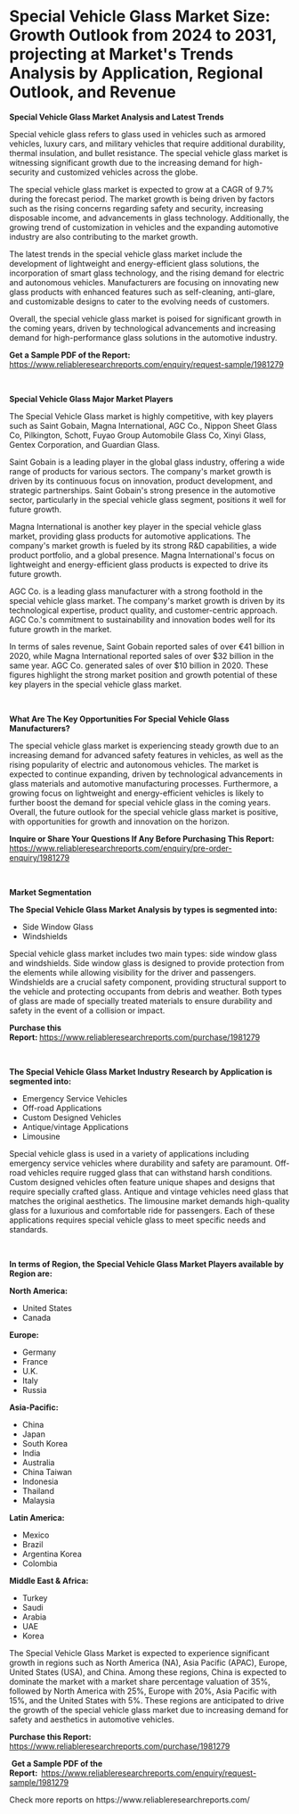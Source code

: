 <p><h1>Special Vehicle Glass Market Size: Growth Outlook from 2024 to 2031, projecting at Market's Trends Analysis by Application, Regional Outlook, and Revenue</h1></p><p><strong>Special Vehicle Glass Market Analysis and Latest Trends</strong></p>
<p><p>Special vehicle glass refers to glass used in vehicles such as armored vehicles, luxury cars, and military vehicles that require additional durability, thermal insulation, and bullet resistance. The special vehicle glass market is witnessing significant growth due to the increasing demand for high-security and customized vehicles across the globe.</p><p>The special vehicle glass market is expected to grow at a CAGR of 9.7% during the forecast period. The market growth is being driven by factors such as the rising concerns regarding safety and security, increasing disposable income, and advancements in glass technology. Additionally, the growing trend of customization in vehicles and the expanding automotive industry are also contributing to the market growth.</p><p>The latest trends in the special vehicle glass market include the development of lightweight and energy-efficient glass solutions, the incorporation of smart glass technology, and the rising demand for electric and autonomous vehicles. Manufacturers are focusing on innovating new glass products with enhanced features such as self-cleaning, anti-glare, and customizable designs to cater to the evolving needs of customers.</p><p>Overall, the special vehicle glass market is poised for significant growth in the coming years, driven by technological advancements and increasing demand for high-performance glass solutions in the automotive industry.</p></p>
<p><strong>Get a Sample PDF of the Report:&nbsp;</strong> <a href="https://www.reliableresearchreports.com/enquiry/request-sample/1981279">https://www.reliableresearchreports.com/enquiry/request-sample/1981279</a></p>
<p>&nbsp;</p>
<p><strong>Special Vehicle Glass Major Market Players</strong></p>
<p><p>The Special Vehicle Glass market is highly competitive, with key players such as Saint Gobain, Magna International, AGC Co., Nippon Sheet Glass Co, Pilkington, Schott, Fuyao Group Automobile Glass Co, Xinyi Glass, Gentex Corporation, and Guardian Glass. </p><p>Saint Gobain is a leading player in the global glass industry, offering a wide range of products for various sectors. The company's market growth is driven by its continuous focus on innovation, product development, and strategic partnerships. Saint Gobain's strong presence in the automotive sector, particularly in the special vehicle glass segment, positions it well for future growth.</p><p>Magna International is another key player in the special vehicle glass market, providing glass products for automotive applications. The company's market growth is fueled by its strong R&D capabilities, a wide product portfolio, and a global presence. Magna International's focus on lightweight and energy-efficient glass products is expected to drive its future growth.</p><p>AGC Co. is a leading glass manufacturer with a strong foothold in the special vehicle glass market. The company's market growth is driven by its technological expertise, product quality, and customer-centric approach. AGC Co.'s commitment to sustainability and innovation bodes well for its future growth in the market.</p><p>In terms of sales revenue, Saint Gobain reported sales of over €41 billion in 2020, while Magna International reported sales of over $32 billion in the same year. AGC Co. generated sales of over $10 billion in 2020. These figures highlight the strong market position and growth potential of these key players in the special vehicle glass market.</p></p>
<p>&nbsp;</p>
<p><strong>What Are The Key Opportunities For Special Vehicle Glass Manufacturers?</strong></p>
<p><p>The special vehicle glass market is experiencing steady growth due to an increasing demand for advanced safety features in vehicles, as well as the rising popularity of electric and autonomous vehicles. The market is expected to continue expanding, driven by technological advancements in glass materials and automotive manufacturing processes. Furthermore, a growing focus on lightweight and energy-efficient vehicles is likely to further boost the demand for special vehicle glass in the coming years. Overall, the future outlook for the special vehicle glass market is positive, with opportunities for growth and innovation on the horizon.</p></p>
<p><strong>Inquire or Share Your Questions If Any Before Purchasing This Report:</strong> <a href="https://www.reliableresearchreports.com/enquiry/pre-order-enquiry/1981279">https://www.reliableresearchreports.com/enquiry/pre-order-enquiry/1981279</a></p>
<p>&nbsp;</p>
<p><strong>Market Segmentation</strong></p>
<p><strong>The Special Vehicle Glass Market Analysis by types is segmented into:</strong></p>
<p><ul><li>Side Window Glass</li><li>Windshields</li></ul></p>
<p><p>Special vehicle glass market includes two main types: side window glass and windshields. Side window glass is designed to provide protection from the elements while allowing visibility for the driver and passengers. Windshields are a crucial safety component, providing structural support to the vehicle and protecting occupants from debris and weather. Both types of glass are made of specially treated materials to ensure durability and safety in the event of a collision or impact.</p></p>
<p><strong>Purchase this Report:&nbsp;</strong><a href="https://www.reliableresearchreports.com/purchase/1981279">https://www.reliableresearchreports.com/purchase/1981279</a></p>
<p>&nbsp;</p>
<p><strong>The Special Vehicle Glass Market Industry Research by Application is segmented into:</strong></p>
<p><ul><li>Emergency Service Vehicles</li><li>Off-road Applications</li><li>Custom Designed Vehicles</li><li>Antique/vintage Applications</li><li>Limousine</li></ul></p>
<p><p>Special vehicle glass is used in a variety of applications including emergency service vehicles where durability and safety are paramount. Off-road vehicles require rugged glass that can withstand harsh conditions. Custom designed vehicles often feature unique shapes and designs that require specially crafted glass. Antique and vintage vehicles need glass that matches the original aesthetics. The limousine market demands high-quality glass for a luxurious and comfortable ride for passengers. Each of these applications requires special vehicle glass to meet specific needs and standards.</p></p>
<p>&nbsp;</p>
<p><strong>In terms of Region, the Special Vehicle Glass Market Players available by Region are:</strong></p>
<p>
    <p> <strong> North America: </strong>
        <ul>
            <li>United States</li>
            <li>Canada</li>
        </ul>
        </p> 
    <p> <strong> Europe: </strong>
        <ul>
            <li>Germany</li>
            <li>France</li>
            <li>U.K.</li>
            <li>Italy</li>
            <li>Russia</li>
        </ul>
        </p> 
    <p> <strong> Asia-Pacific: </strong>
        <ul>
            <li>China</li>
            <li>Japan</li>
            <li>South Korea</li>
            <li>India</li>
            <li>Australia</li>
            <li>China Taiwan</li>
            <li>Indonesia</li>
            <li>Thailand</li>
            <li>Malaysia</li>
        </ul>
        </p> 
    <p> <strong> Latin America: </strong>
        <ul>
            <li>Mexico</li>
            <li>Brazil</li>
            <li>Argentina Korea</li>
            <li>Colombia</li>
        </ul>
        </p> 
    <p> <strong> Middle East & Africa: </strong>
        <ul>
            <li>Turkey</li>
            <li>Saudi</li>
            <li>Arabia</li>
            <li>UAE</li>
            <li>Korea</li>
        </ul>
    </p>
    </p>
<p><p>The Special Vehicle Glass Market is expected to experience significant growth in regions such as North America (NA), Asia Pacific (APAC), Europe, United States (USA), and China. Among these regions, China is expected to dominate the market with a market share percentage valuation of 35%, followed by North America with 25%, Europe with 20%, Asia Pacific with 15%, and the United States with 5%. These regions are anticipated to drive the growth of the special vehicle glass market due to increasing demand for safety and aesthetics in automotive vehicles.</p></p>
<p><strong>Purchase this Report: </strong><a href="https://www.reliableresearchreports.com/purchase/1981279">https://www.reliableresearchreports.com/purchase/1981279</a></p>
<p>&nbsp;<strong>Get a Sample PDF of the Report:&nbsp;&nbsp;</strong><a href="https://www.reliableresearchreports.com/enquiry/request-sample/1981279">https://www.reliableresearchreports.com/enquiry/request-sample/1981279</a></p>
<p><strong></strong></p>
<p>Check more reports on https://www.reliableresearchreports.com/</p>